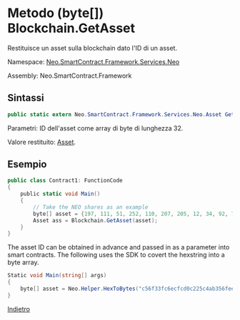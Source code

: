 # Metodo (byte[]) Blockchain.GetAsset 

Restituisce un asset sulla blockchain dato l'ID di un asset.

Namespace: [Neo.SmartContract.Framework.Services.Neo](../../neo.md)

Assembly: Neo.SmartContract.Framework

## Sintassi

```c#
public static extern Neo.SmartContract.Framework.Services.Neo.Asset GetAsset (byte[] asset_id)
```

Parametri: ID dell'asset come array di byte di lunghezza 32.

Valore restituito: [Asset](../Asset.md).

## Esempio

```c#
public class Contract1: FunctionCode
{
    public static void Main()
    {
        // Take the NEO shares as an example
        byte[] asset = {197, 111, 51, 252, 110, 207, 205, 12, 34, 92, 74, 179, 86, 254, 229, 147, 144, 175, 133, 96, 190, 147, 15, 174, 190, 116, 166, 218, 255, 124, 155};
        Asset ass = Blockchain.GetAsset(asset);
    }
}
```

The asset ID can be obtained in advance and passed in as a parameter into smart contracts. The following uses the SDK to covert the hexstring into a byte array.

```c#
Static void Main(string[] args)
{
    byte[] asset = Neo.Helper.HexToBytes("c56f33fc6ecfcd0c225c4ab356fee59390af8560be0e930faebe74a6daff7c9b");
}
```



[Indietro](../Blockchain.md)
